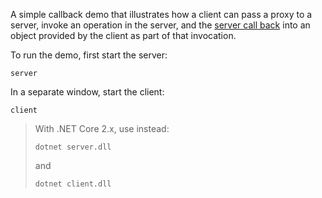 A simple callback demo that illustrates how a client can pass a proxy
to a server, invoke an operation in the server, and the [server call
back][1] into an object provided by the client as part of that invocation.

To run the demo, first start the server:
```
server
```
In a separate window, start the client:
```
client
```

> With .NET Core 2.x, use instead:
> ```
> dotnet server.dll
> ```
> and
> ```
> dotnet client.dll
> ```

[1]: https://doc.zeroc.com/ice/3.7/client-server-features/the-ice-threading-model/nested-invocations
